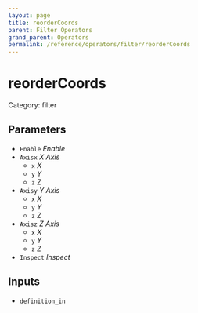 ```yaml
---
layout: page
title: reorderCoords
parent: Filter Operators
grand_parent: Operators
permalink: /reference/operators/filter/reorderCoords
---
```


# reorderCoords

Category: filter



## Parameters

* `Enable` *Enable*
* `Axisx` *X Axis*
  * `x` *X*
  * `y` *Y*
  * `z` *Z*
* `Axisy` *Y Axis*
  * `x` *X*
  * `y` *Y*
  * `z` *Z*
* `Axisz` *Z Axis*
  * `x` *X*
  * `y` *Y*
  * `z` *Z*
* `Inspect` *Inspect*

## Inputs

* `definition_in`